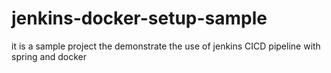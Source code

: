# jenkins-docker-setup-sample
it is a sample project the demonstrate the use of jenkins CICD pipeline with spring and docker 
